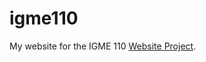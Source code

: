 # igme110

My website for the IGME 110 [Website Project](https://lawleyfall2019.github.io/110-fall2019/projects/website.html).
